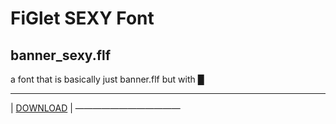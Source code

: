 # FiGlet SEXY Font
## banner_sexy.flf

a font that is basically just banner.flf but with █
____________
| [DOWNLOAD](./banner_sexy.flf) |
————————————
